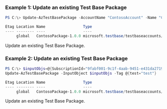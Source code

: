### Example 1: Update an existing Test Base Package
```powershell
PS C:\> Update-AzTestBasePackage -AccountName "ContosoAccount" -Name "ContosoPackage-1.0.0" -ResourceGroupName "ContosoRG"

Etag Location Name                 Type                                         AzureAsyncOperation
---- -------- ----                 ----                                         -------------------
     global   ContosoPackage-1.0.0 microsoft.testbase/testbaseaccounts/packages

```

Update an existing Test Base Package.

### Example 2: Update an existing Test Base Package
```powershell
PS C:\> $inputObjs=@{SubscriptionId="9fabf001-9c1f-4aab-9451-e431da271956";ResourceGroupName="ContosoRG";TestBaseAccountName="ContosoAccount";PackageName="ContosoPackage-1.0.0"}
Update-AzTestBasePackage -InputObject $inputObjs -Tag @{test="test"}

Etag Location Name                 Type                                         AzureAsyncOperation
---- -------- ----                 ----                                         -------------------
     global   ContosoPackage-1.0.0 microsoft.testbase/testbaseaccounts/packages

```

Update an existing Test Base Package.

